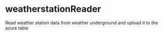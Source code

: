 # weatherstationReader

Read weather station data from weather underground and upload it to the azure table
